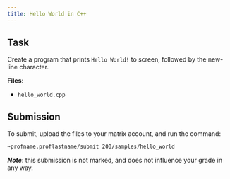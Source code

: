 ```yaml
---
title: Hello World in C++
---
```


## Task

Create a program that prints `Hello World!` to screen, followed by the new-line character.

**Files**:
- `hello_world.cpp`


## Submission

To submit, upload the files to your matrix account, and run the command:
```bash
~profname.proflastname/submit 200/samples/hello_world
```

***Note***: this submission is not marked, and does not influence your grade in any way.
